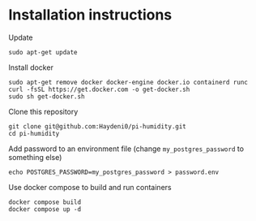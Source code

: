 # Installation instructions

Update

    sudo apt-get update

Install docker

    sudo apt-get remove docker docker-engine docker.io containerd runc
    curl -fsSL https://get.docker.com -o get-docker.sh
    sudo sh get-docker.sh

Clone this repository

    git clone git@github.com:Haydeni0/pi-humidity.git
    cd pi-humidity

Add password to an environment file (change ```my_postgres_password``` to something else)

    echo POSTGRES_PASSWORD=my_postgres_password > password.env

Use docker compose to build and run containers

    docker compose build
    docker compose up -d
